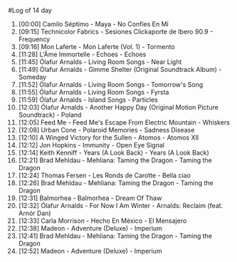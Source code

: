 #Log of 14 day

1. [00:00] Camilo Séptimo - Maya - No Confíes En Mí
1. [09:15] Technicolor Fabrics - Sesiones Clickaporte de Ibero 90.9 - Frequency
1. [09:16] Mon Laferte - Mon Laferte (Vol. 1) - Tormento
1. [11:28] L'Âme Immortelle - Echoes - Echoes
1. [11:45] Ólafur Arnalds - Living Room Songs - Near Light
1. [11:49] Ólafur Arnalds - Gimme Shelter (Original Soundtrack Album) - Someday
1. [11:52] Ólafur Arnalds - Living Room Songs - Tomorrow's Song
1. [11:55] Ólafur Arnalds - Living Room Songs - Fyrsta
1. [11:59] Ólafur Arnalds - Island Songs - Particles
1. [12:03] Ólafur Arnalds - Another Happy Day (Original Motion Picture Soundtrack) - Poland
1. [12:05] Feed Me - Feed Me's Escape From Electric Mountain - Whiskers
1. [12:08] Urban Cone - Polaroid Memories - Sadness Disease
1. [12:10] A Winged Victory for the Sullen - Atomos - Atomos XII
1. [12:12] Jon Hopkins - Immunity - Open Eye Signal
1. [12:14] Keith Kenniff - Years (A Look Back) - Years (A Look Back)
1. [12:21] Brad Mehldau - Mehliana: Taming the Dragon - Taming the Dragon
1. [12:24] Thomas Fersen - Les Ronds de Carotte - Bella ciao
1. [12:26] Brad Mehldau - Mehliana: Taming the Dragon - Taming the Dragon
1. [12:31] Balmorhea - Balmorhea - Dream Of Thaw
1. [12:32] Ólafur Arnalds - For Now I Am Winter - Arnalds: Reclaim (feat. Arnór Dan)
1. [12:33] Carla Morrison - Hecho En México - El Mensajero
1. [12:38] Madeon - Adventure (Deluxe) - Imperium
1. [12:41] Brad Mehldau - Mehliana: Taming the Dragon - Taming the Dragon
1. [12:52] Madeon - Adventure (Deluxe) - Imperium
